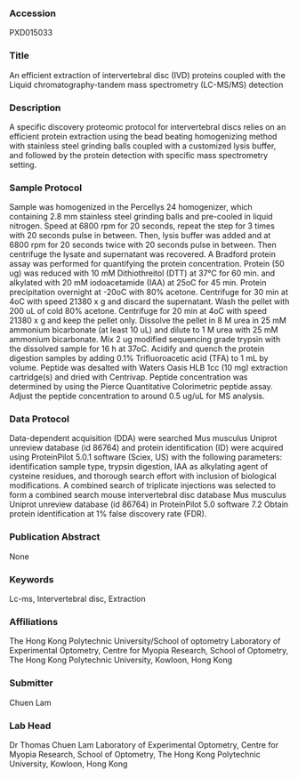 ### Accession
PXD015033

### Title
An efficient extraction of intervertebral disc (IVD) proteins coupled with the Liquid chromatography-tandem mass spectrometry (LC-MS/MS) detection

### Description
A specific discovery proteomic protocol for intervertebral discs relies on an efficient protein extraction using the bead beating homogenizing method with stainless steel grinding balls coupled with a customized lysis buffer, and followed by the protein detection with specific mass spectrometry setting.

### Sample Protocol
Sample was homogenized in the Percellys 24 homogenizer, which containing 2.8 mm stainless steel grinding balls and pre-cooled in liquid nitrogen. Speed at 6800 rpm for 20 seconds, repeat the step for 3 times with 20 seconds pulse in between. Then, lysis buffer was added and at 6800 rpm for 20 seconds twice with 20 seconds pulse in between. Then centrifuge the lysate and supernatant was recovered. A Bradford protein assay was performed for quantifying the protein concentration. Protein (50 ug) was reduced with 10 mM Dithiothreitol (DTT) at 37°C for 60 min. and alkylated with 20 mM iodoacetamide (IAA) at 25oC for 45 min. Protein precipitation overnight at -20oC with 80% acetone. Centrifuge for 30 min at 4oC with speed 21380 x g and discard the supernatant. Wash the pellet with 200 uL of cold 80% acetone. Centrifuge for 20 min at 4oC with speed 21380 x g and keep the pellet only. Dissolve the pellet in 8 M urea in 25 mM ammonium bicarbonate (at least 10 uL) and dilute to 1 M urea with 25 mM ammonium bicarbonate. Mix 2 ug modified sequencing grade trypsin with the dissolved sample for 16 h at 37oC. Acidify and quench the protein digestion samples by adding 0.1% Trifluoroacetic acid (TFA) to 1 mL by volume. Peptide was desalted with Waters Oasis HLB 1cc (10 mg) extraction cartridge(s) and dried with Centrivap. Peptide concentration was determined by using the Pierce Quantitative Colorimetric peptide assay. Adjust the peptide concentration to around 0.5 ug/uL for MS analysis.

### Data Protocol
Data-dependent acquisition (DDA) were searched Mus musculus Uniprot unreview database (id 86764) and protein identification (ID) were acquired using ProteinPilot 5.0.1 software (Sciex, US) with the following parameters: identification sample type, trypsin digestion, IAA as alkylating agent of cysteine residues, and thorough search effort with inclusion of biological modifications. A combined search of triplicate injections was selected to form a combined search mouse intervertebral disc database  Mus musculus Uniprot unreview database (id 86764) in ProteinPilot 5.0 software 7.2 Obtain protein identification at 1% false discovery rate (FDR).

### Publication Abstract
None

### Keywords
Lc-ms, Intervertebral disc, Extraction

### Affiliations
The Hong Kong Polytechnic University/School of optometry
Laboratory of Experimental Optometry, Centre for Myopia Research, School of Optometry, The Hong Kong Polytechnic University, Kowloon, Hong Kong

### Submitter
Chuen Lam

### Lab Head
Dr Thomas Chuen Lam
Laboratory of Experimental Optometry, Centre for Myopia Research, School of Optometry, The Hong Kong Polytechnic University, Kowloon, Hong Kong


